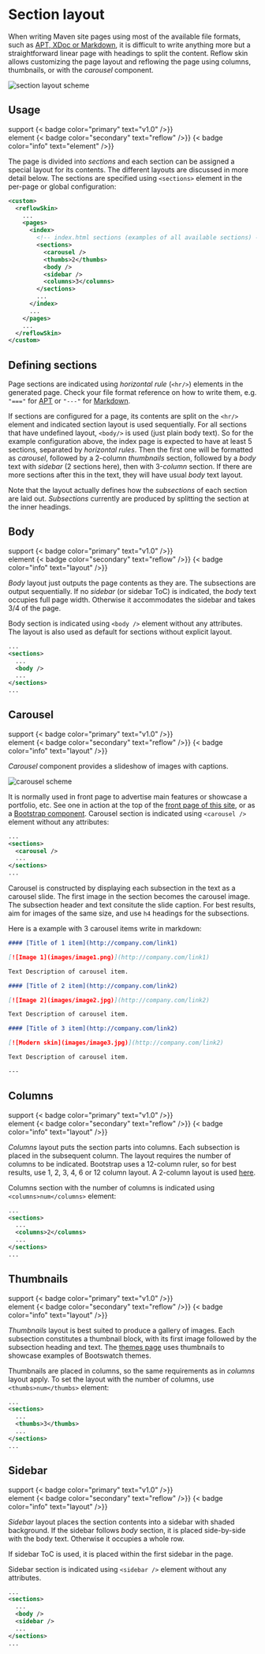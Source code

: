 # Section layout

When writing Maven site pages using most of the available file formats, such as [APT, XDoc or Markdown][doxia-formats], it is difficult to write anything more but a straightforward linear page with headings to split the content. Reflow skin allows customizing the page layout and reflowing the page using columns, thumbnails, or with the _carousel_ component.

![section layout scheme](../images/doc/section-layout-scheme.png)

## Usage

support {< badge color="primary" text="v1.0" />}}<br/>
element {< badge color="secondary" text="reflow" />}} {< badge color="info" text="element" />}}

The page is divided into _sections_ and each section can be assigned a special layout for its contents. The different layouts are discussed in more detail below. The sections are specified using `<sections>` element in the per-page or global configuration:

```xml
<custom>
  <reflowSkin>
    ...
    <pages>
      <index>
        <!-- index.html sections (examples of all available sections) -->
        <sections>
          <carousel />
          <thumbs>2</thumbs>
          <body />
          <sidebar />
          <columns>3</columns>
        </sections>
        ...
      </index>
      ...
    </pages>
    ...
  </reflowSkin>
</custom>
```

[doxia-formats]: http://maven.apache.org/doxia/references/index.html

## Defining sections

Page sections are indicated using _horizontal rule_ (`<hr/>`) elements in the generated page. Check your file format reference on how to write them, e.g. `"==="` for [APT][apt-ref] or `"---"`
for [Markdown][markdown-hr-ref].

If sections are configured for a page, its contents are split on the `<hr/>` element and indicated section layout is used sequentially. For all sections that have undefined
layout, `<body/>` is used (just plain body text). So for the example configuration above, the index page is expected to have at least 5 sections, separated by _horizontal rules_. Then the first
one will be formatted as _carousel_, followed by a 2-column _thumbnails_ section, followed by a _body_ text with _sidebar_ (2 sections here), then with 3-_column_ section. If there are more
sections after this in the text, they will have usual _body_ text layout.

Note that the layout actually defines how the _subsections_ of each section are laid out. _Subsections_ currently are produced by splitting the section at the inner headings.

[apt-ref]: http://maven.apache.org/doxia/references/apt-format.html
[markdown-hr-ref]: http://daringfireball.net/projects/markdown/syntax#hr

## Body

support {< badge color="primary" text="v1.0" />}}<br/>
element {< badge color="secondary" text="reflow" />}} {< badge color="info" text="layout" />}}

_Body_ layout just outputs the page contents as they are. The subsections are output sequentially. If no _sidebar_ (or sidebar ToC) is indicated, the _body_ text occupies full page width. Otherwise
it accommodates the sidebar and takes 3/4 of the page.

Body section is indicated using `<body />` element without any attributes. The layout is also used as default for sections without explicit layout.

```xml
...
<sections>
  ...
  <body />
  ...
</sections>
...
```

## Carousel

support {< badge color="primary" text="v1.0" />}}<br/>
element {< badge color="secondary" text="reflow" />}} {< badge color="info" text="layout" />}}

_Carousel_ component provides a slideshow of images with captions.

![carousel scheme](../images/doc/carousel-scheme.png)

It is normally used in front page to advertise main features or showcase a portfolio, etc. See one in action at the top of the [front page of this site][carousel-reflow], or as a [Bootstrap component][carousel-bootstrap]. Carousel section is indicated using `<carousel />` element without any attributes:

```xml
...
<sections>
  <carousel />
  ...
</sections>
...
```

Carousel is constructed by displaying each subsection in the text as a carousel slide. The first image in the section becomes the carousel image. The subsection header and text consitute the slide
caption. For best results, aim for images of the same size, and use `h4` headings for the subsections.

Here is a example with 3 carousel items write in markdown:

```markdown
#### [Title of 1 item](http://company.com/link1)

[![Image 1](images/image1.png)](http://company.com/link1)

Text Description of carousel item.

#### [Title of 2 item](http://company.com/link2)

[![Image 2](images/image2.jpg)](http://company.com/link2)

Text Description of carousel item.

#### [Title of 3 item](http://company.com/link2)

[![Modern skin](images/image3.jpg)](http://company.com/link2)

Text Description of carousel item.

---
```

[carousel-reflow]: ../
[carousel-bootstrap]: http://twitter.github.com/bootstrap/javascript.html#carousel

## Columns

support {< badge color="primary" text="v1.0" />}}<br/>
element {< badge color="secondary" text="reflow" />}} {< badge color="info" text="layout" />}}

_Columns_ layout puts the section parts into columns. Each subsection is placed in the subsequent column. The layout requires the number of columns to be indicated. Bootstrap uses a 12-column
ruler, so for best results, use 1, 2, 3, 4, 6 or 12 column layout. A 2-column layout is used [here][columns-reflow].

Columns section with the number of columns is indicated using `<columns>num</columns>` element:

```xml
...
<sections>
  ...
  <columns>2</columns>
  ...
</sections>
...
```

[columns-reflow]: ../index.html

## Thumbnails

support {< badge color="primary" text="v1.0" />}}<br/>
element {< badge color="secondary" text="reflow" />}} {< badge color="info" text="layout" />}}

_Thumbnails_ layout is best suited to produce a gallery of images. Each subsection constitutes a thumbnail block, with its first image followed by the subsection heading and text. The [themes
page][themes-reflow] uses thumbnails to showcase examples of Bootswatch themes.

Thumbnails are placed in columns, so the same requirements as in _columns_ layout apply. To set the layout with the number of columns, use `<thumbs>num</thumbs>` element:

```xml
...
<sections>
  ...
  <thumbs>3</thumbs>
  ...
</sections>
...
```

[themes-reflow]: #themes-index

## Sidebar

support {< badge color="primary" text="v1.0" />}}<br/>
element {< badge color="secondary" text="reflow" />}} {< badge color="info" text="layout" />}}

_Sidebar_ layout places the section contents into a sidebar with shaded background. If the sidebar follows _body_ section, it is placed side-by-side with the body text. Otherwise it occupies a whole
row.

If sidebar ToC is used, it is placed within the first sidebar in the page.

Sidebar section is indicated using `<sidebar />` element without any attributes.

```xml
...
<sections>
  ...
  <body />
  <sidebar />
  ...
</sections>
...
```
